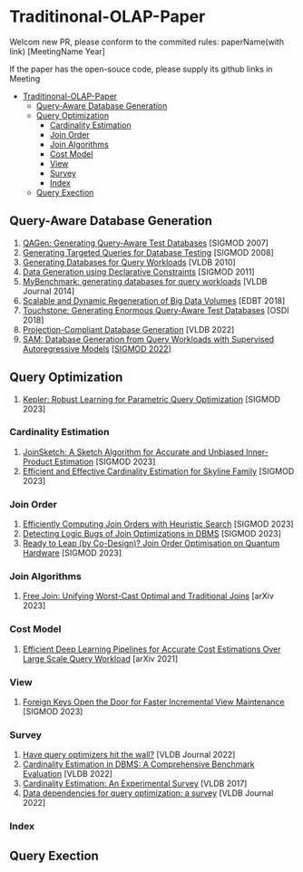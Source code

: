 # Traditinonal-OLAP-Paper
Welcom new PR, please conform to the commited rules:  paperName(with link) [MeetingName Year]

If the paper has the open-souce code, please supply its github links in Meeting

- [Traditinonal-OLAP-Paper](#traditinonal-olap-paper)
  - [Query-Aware Database Generation](#query-aware-database-generation)
  - [Query Optimization](#query-optimization)
    - [Cardinality Estimation](#cardinality-estimation)
    - [Join Order](#join-order)
    - [Join Algorithms](#join-algorithms)
    - [Cost Model](#cost-model)
    - [View](#view)
    - [Survey](#survey)
    - [Index](#index)
  - [Query Exection](#query-exection)

## Query-Aware Database Generation
1.  [QAGen: Generating Query-Aware Test Databases](https://cs.uwaterloo.ca/~tozsu/publications/other/sigmod07-final.pdf) [SIGMOD 2007]
2.  [Generating Targeted Queries for Database Testing](https://dl.acm.org/doi/pdf/10.1145/1376616.1376668) [SIGMOD 2008]
3. [Generating Databases for Query Workloads](https://dl.acm.org/doi/pdf/10.14778/1920841.1920950) [VLDB 2010]
4. [Data Generation using Declarative Constraints](https://dl.acm.org/doi/pdf/10.1145/1989323.1989395) [SIGMOD 2011]
5. [MyBenchmark: generating databases for query workloads](https://link.springer.com/article/10.1007/s00778-014-0354-1) [VLDB Journal 2014]
7. [Scalable and Dynamic Regeneration of Big Data Volumes](https://openproceedings.org/2018/conf/edbt/paper-114.pdf) [EDBT 2018]
8. [Touchstone: Generating Enormous Query-Aware Test Databases](https://www.usenix.org/system/files/conference/atc18/atc18-li-yuming.pdf) [OSDI 2018]
9. [Projection-Compliant Database Generation](https://www.vldb.org/pvldb/vol15/p998-sanghi.pdf) [VLDB 2022]
10. [SAM: Database Generation from Query Workloads with Supervised Autoregressive Models](https://dl.acm.org/doi/pdf/10.1145/3514221.3526168) [[SIGMOD 2022](https://github.com/Jamesyang2333/SAM)]



## Query Optimization
1. [Kepler: Robust Learning for Parametric Query Optimization](TODO) [SIGMOD 2023]
### Cardinality Estimation
1. [JoinSketch: A Sketch Algorithm for Accurate and Unbiased Inner-Product Estimation](TODO) [SIGMOD 2023]
2. [Efficient and Effective Cardinality Estimation for Skyline Family](TODO) [SIGMOD 2023]


### Join Order
1. [Efficiently Computing Join Orders with Heuristic Search](TODO) [SIGMOD 2023]
2. [Detecting Logic Bugs of Join Optimizations in DBMS](TODO) [SIGMOD 2023]
3. [Ready to Leap (by Co-Design)? Join Order Optimisation on Quantum Hardware](TODO) [SIGMOD 2023]

### Join Algorithms
1. [Free Join: Unifying Worst-Cast Optimal and Traditional Joins](https://arxiv.org/pdf/2301.10841.pdf) [arXiv 2023]


### Cost Model
1. [Efficient Deep Learning Pipelines for Accurate Cost Estimations Over Large Scale Query Workload](https://arxiv.org/pdf/2103.12465.pdf) [arXiv 2021]


### View
1. [Foreign Keys Open the Door for Faster Incremental View Maintenance](TODO) [SIGMOD 2023]

### Survey
1. [Have query optimizers hit the wall?](https://link.springer.com/article/10.1007/s00778-021-00689-y) [VLDB Journal 2022]
2. [Cardinality Estimation in DBMS: A Comprehensive Benchmark Evaluation](https://dl.acm.org/doi/pdf/10.14778/3503585.3503586) [VLDB 2022]
3. [Cardinality Estimation: An Experimental Survey](https://www.vldb.org/pvldb/vol11/p499-harmouch.pdf) [VLDB 2017]
4. [Data dependencies for query optimization: a survey](https://link.springer.com/article/10.1007/s00778-021-00676-3) [VLDB Journal 2022]


### Index

## Query Exection
